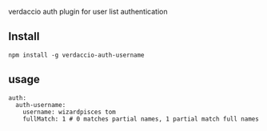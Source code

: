 verdaccio auth plugin for user list authentication

## Install

```
npm install -g verdaccio-auth-username

```

## usage

```
auth:
  auth-username:
    username: wizardpisces tom
    fullMatch: 1 # 0 matches partial names, 1 partial match full names
    
```

